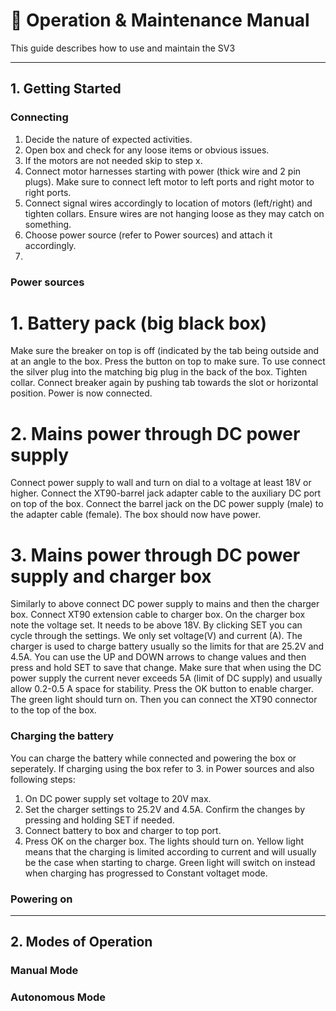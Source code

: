 # 🧭 Operation & Maintenance Manual

This guide describes how to use and maintain the SV3

---

## 1. Getting Started

### Connecting
1. Decide the nature of expected activities. 
2. Open box and check for any loose items or obvious issues.
3. If the motors are not needed skip to step x.
4. Connect motor harnesses starting with power (thick wire and 2 pin plugs). Make sure to connect left motor to left ports and right motor to right ports.
5. Connect signal wires accordingly to location of motors (left/right) and tighten collars. Ensure wires are not hanging loose as they may catch on something.
6. Choose power source (refer to Power sources) and attach it accordingly.
7. 
   

### Power sources
# 1. Battery pack (big black box)
   Make sure the breaker on top is off (indicated by the tab being outside and at an angle to the box. Press the button on top to make sure. To use connect the silver plug into the matching big plug in the back of the box. Tighten collar. Connect breaker again by pushing tab towards the slot or horizontal position. Power is now connected.
# 2. Mains power through DC power supply
   Connect power supply to wall and turn on dial to a voltage at least 18V or higher. Connect the XT90-barrel jack adapter cable to the auxiliary DC port on top of the box. Connect the barrel jack on the DC power supply (male) to the adapter cable (female). The box should now have power.
# 3. Mains power through DC power supply and charger box
   Similarly to above connect DC power supply to mains and then the charger box. Connect XT90 extension cable to charger box. On the charger box note the voltage set. It needs to be above 18V. By clicking SET you can cycle through the settings. We only set voltage(V) and current (A). The charger is used to charge battery usually so the limits for that are 25.2V and 4.5A. You can use the UP and DOWN arrows to change values and then press and hold SET to save that change. Make sure that when using the DC power supply the current never exceeds 5A (limit of DC supply) and usually allow 0.2-0.5 A space for stability. Press the OK button to enable charger. The green light should turn on. Then you can connect the XT90 connector to the top of the box.


### Charging the battery
You can charge the battery while connected and powering the box or seperately. If charging using the box refer to 3. in Power sources and also following steps:
1. On DC power supply set voltage to 20V max.
2. Set the charger settings to 25.2V and 4.5A. Confirm the changes by pressing and holding SET if needed.
3. Connect battery to box and charger to top port.
4. Press OK on the charger box. The lights should turn on. Yellow light means that the charging is limited according to current and will usually be the case when starting to charge. Green light will switch on instead when charging has progressed to Constant voltaget mode.


### Powering on



---

## 2. Modes of Operation

### Manual Mode


### Autonomous Mode

